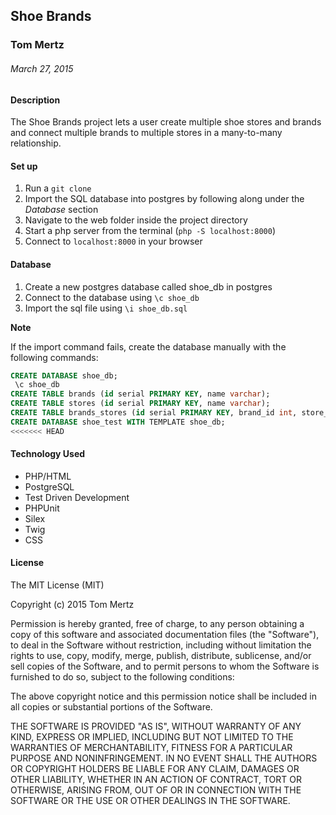 ## Shoe Brands

### Tom Mertz

###### March 27, 2015


#### Description

The Shoe Brands project lets a user create multiple shoe stores and brands and connect multiple brands to multiple stores in a many-to-many relationship.

#### Set up

1. Run a `git clone`
2. Import the SQL database into postgres by following along under the *Database* section
3. Navigate to the web folder inside the project directory
4. Start a php server from the terminal (`php -S localhost:8000`)
5. Connect to `localhost:8000` in your browser

#### Database

1. Create a new postgres database called shoe_db in postgres
2. Connect to the database using `\c shoe_db`
3. Import the sql file using `\i shoe_db.sql`

**Note**

If the import command fails, create the database manually with the following commands:

```sql
CREATE DATABASE shoe_db;
 \c shoe_db
CREATE TABLE brands (id serial PRIMARY KEY, name varchar);
CREATE TABLE stores (id serial PRIMARY KEY, name varchar);
CREATE TABLE brands_stores (id serial PRIMARY KEY, brand_id int, store_id int);
CREATE DATABASE shoe_test WITH TEMPLATE shoe_db;
<<<<<<< HEAD
```

#### Technology Used

* PHP/HTML
* PostgreSQL
* Test Driven Development
* PHPUnit
* Silex
* Twig
* CSS

#### License

The MIT License (MIT)

Copyright (c) 2015 Tom Mertz

Permission is hereby granted, free of charge, to any person obtaining a copy
of this software and associated documentation files (the "Software"), to deal
in the Software without restriction, including without limitation the rights
to use, copy, modify, merge, publish, distribute, sublicense, and/or sell
copies of the Software, and to permit persons to whom the Software is
furnished to do so, subject to the following conditions:

The above copyright notice and this permission notice shall be included in
all copies or substantial portions of the Software.

THE SOFTWARE IS PROVIDED "AS IS", WITHOUT WARRANTY OF ANY KIND, EXPRESS OR
IMPLIED, INCLUDING BUT NOT LIMITED TO THE WARRANTIES OF MERCHANTABILITY,
FITNESS FOR A PARTICULAR PURPOSE AND NONINFRINGEMENT. IN NO EVENT SHALL THE
AUTHORS OR COPYRIGHT HOLDERS BE LIABLE FOR ANY CLAIM, DAMAGES OR OTHER
LIABILITY, WHETHER IN AN ACTION OF CONTRACT, TORT OR OTHERWISE, ARISING FROM,
OUT OF OR IN CONNECTION WITH THE SOFTWARE OR THE USE OR OTHER DEALINGS IN
THE SOFTWARE.
